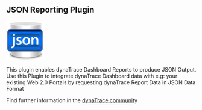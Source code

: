 ## JSON Reporting Plugin

![images_community/download/attachments/43384848/icon.png](images_community/download/attachments/43384848/icon.png)

This plugin enables dynaTrace Dashboard Reports to produce JSON Output. Use this Plugin to integrate dynaTrace Dashboard data with e.g: your existing Web 2.0 Portals by requesting dynaTrace Report
Data in JSON Data Format

Find further information in the [dynaTrace community](https://community.compuwareapm.com/community/display/DL/JSON+Reporting+Plugin)

